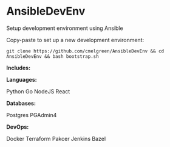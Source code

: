# AnsibleDevEnv
Setup development environment using Ansible

Copy-paste to set up a new development environment:

`git clone https://github.com/cmelgreen/AnsibleDevEnv && cd AnsibleDevEnv && bash bootstrap.sh`

**Includes:**

**Languages:**

Python
Go
NodeJS
React

**Databases:**

Postgres
PGAdmin4

**DevOps:**

Docker
Terraform
Pakcer
Jenkins
Bazel

